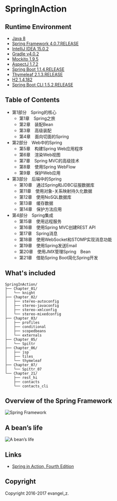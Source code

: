 # SpringInAction

## Runtime Environment

 - [Java 8](http://www.oracle.com/technetwork/java/javase/downloads/jdk8-downloads-2133151.html)
 - [Spring Framework 4.0.7.RELEASE](http://projects.spring.io/spring-framework)
 - [IntelliJ IDEA 15.0.2](http://www.jetbrains.com/idea/download/index.html)
 - [Gradle v4.0.2](https://gradle.org/releases)
 - [Mockito 1.9.5](http://site.mockito.org)
 - [AspectJ 1.7.2](http://www.eclipse.org/aspectj/downloads.php)
 - [Spring Boot 1.1.4.RELEASE](https://projects.spring.io/spring-boot)
 - [Thymeleaf 2.1.3.RELEASE](http://www.thymeleaf.org/download.html)
 - [H2 1.4.182](http://www.h2database.com/html/main.html)
 - [Spring Boot CLI 1.5.2.RELEASE](http://docs.spring.io/spring-boot/docs/current/reference/html/getting-started-installing-spring-boot.html#getting-started-installing-the-cli)

## Table of Contents

 - 第1部分　Spring的核心
	 - 第1章　Spring之旅
	 - 第2章　装配Bean
	 - 第3章　高级装配
	 - 第4章　面向切面的Spring
 - 第2部分　Web中的Spring
	 - 第5章　构建Spring Web应用程序
	 - 第6章　渲染Web视图
	 - 第7章　Spring MVC的高级技术
	 - 第8章　使用Spring WebFlow
	 - 第9章　保护Web应用
 - 第3部分　后端中的Spring
	 - 第10章　通过Spring和JDBC征服数据库
	 - 第11章　使用对象-关系映射持久化数据
	 - 第12章　使用NoSQL数据库
	 - 第13章　缓存数据
	 - 第14章　保护方法应用
 - 第4部分　Spring集成
	 - 第15章　使用远程服务
	 - 第16章　使用Spring MVC创建REST API
	 - 第17章　Spring消息
	 - 第18章　使用WebSocket和STOMP实现消息功能
	 - 第19章　使用Spring发送Email
	 - 第20章　使用JMX管理Spring　Bean
	 - 第21章　借助Spring Boot简化Spring开发

## What's included

```
SpringInAction/
├── Chapter_01/
│   └── knight
├── Chapter_02/
│   ├── stereo-autoconfig
│   ├── stereo-javaconfig
│   ├── stereo-xmlconfig
│   └── stereo-mixedconfig
├── Chapter_03/
│   ├── profiles
│   ├── conditional
│   ├── scopedbeans
│   └── externals
├── Chapter_05/
│   └── Spittr
├── Chapter_06/
│   ├── jsp
│   ├── tiles
│   └── thymeleaf
├── Chapter_07/
│   └── Spittr_07
└── Chapter_21/
    ├── rest_hi
    ├── contacts
    └── contacts_cli
```

## Overview of the Spring Framework
![Spring Framework](http://img.my.csdn.net/uploads/201708/08/1502171026_5822.png)

## A bean’s life
![A bean’s life](http://img.my.csdn.net/uploads/201708/08/1502171027_5379.jpg)

## Links

- [Spring in Action, Fourth Edition](https://www.manning.com/books/spring-in-action-fourth-edition)

## Copyright

Copyright 2016-2017 evangel_z.
